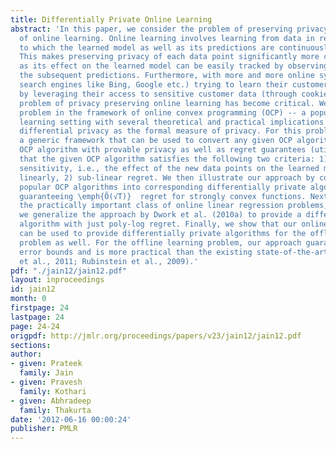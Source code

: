 ```yaml
---
title: Differentially Private Online Learning
abstract: 'In this paper, we consider the problem of preserving privacy in the context
  of online learning. Online learning involves learning from data in real-time, due
  to which the learned model as well as its predictions are continuously changing.
  This makes preserving privacy of each data point significantly more challenging
  as its effect on the learned model can be easily tracked by observing changes in
  the subsequent predictions. Furthermore, with more and more online systems (e.g.
  search engines like Bing, Google etc.) trying to learn their customers'' behavior
  by leveraging their access to sensitive customer data (through cookies etc.), the
  problem of privacy preserving online learning has become critical. We study the
  problem in the framework of online convex programming (OCP) -- a popular online
  learning setting with several theoretical and practical implications -- while using
  differential privacy as the formal measure of privacy. For this problem, we provide
  a generic framework that can be used to convert any given OCP algorithm into a private
  OCP algorithm with provable privacy as well as regret guarantees (utility), provided
  that the given OCP algorithm satisfies the following two criteria: 1) linearly decreasing
  sensitivity, i.e., the effect of the new data points on the learned model decreases
  linearly, 2) sub-linear regret. We then illustrate our approach by converting two
  popular OCP algorithms into corresponding differentially private algorithms while
  guaranteeing \emph{Õ(√T)}  regret for strongly convex functions. Next, we consider
  the practically important class of online linear regression problems, for which
  we generalize the approach by Dwork et al. (2010a) to provide a differentially private
  algorithm with just poly-log regret. Finally, we show that our online learning framework
  can be used to provide differentially private algorithms for the offline learning
  problem as well. For the offline learning problem, our approach guarantees \emph{better}
  error bounds and is more practical than the existing state-of-the-art methods (Chaudhuri
  et al., 2011; Rubinstein et al., 2009).'
pdf: "./jain12/jain12.pdf"
layout: inproceedings
id: jain12
month: 0
firstpage: 24
lastpage: 24
page: 24-24
origpdf: http://jmlr.org/proceedings/papers/v23/jain12/jain12.pdf
sections: 
author:
- given: Prateek
  family: Jain
- given: Pravesh
  family: Kothari
- given: Abhradeep
  family: Thakurta
date: '2012-06-16 00:00:24'
publisher: PMLR
---
```

